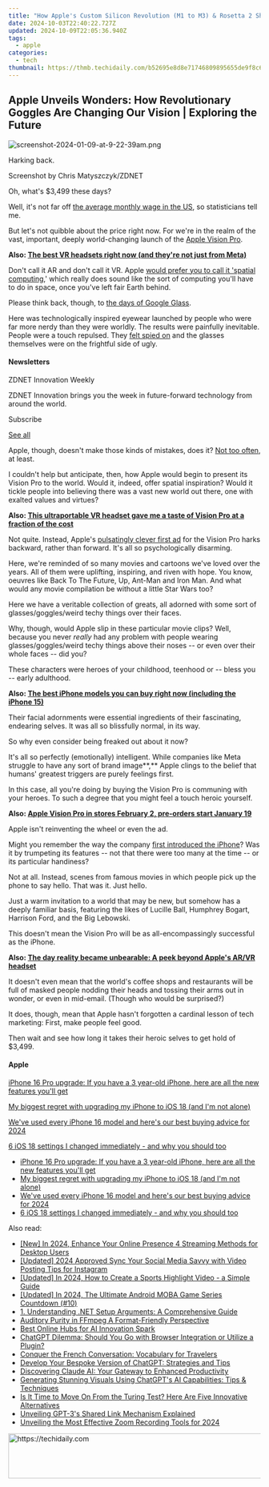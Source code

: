 ```yaml
---
title: "How Apple's Custom Silicon Revolution (M1 to M3) & Rosetta 2 Shapes the Future of PCs: A Guide for Shoppers"
date: 2024-10-03T22:40:22.727Z
updated: 2024-10-09T22:05:36.940Z
tags:
  - apple
categories:
  - tech
thumbnail: https://thmb.techidaily.com/b52695e8d8e71746809895655de9f8c6acd7b0659cd0b84f4316b6b432fb112c.jpg
---
```


## Apple Unveils Wonders: How Revolutionary Goggles Are Changing Our Vision | Exploring the Future

![screenshot-2024-01-09-at-9-22-39am.png](https://www.zdnet.com/a/img/resize/9c0ccd96f9cf5e539d7c5eb06e20c4b372837f0e/2024/01/09/4db089b0-7006-4436-81a2-517394aa3bd7/screenshot-2024-01-09-at-9-22-39am.png?auto=webp&width=1280)

Harking back.

Screenshot by Chris Matyszczyk/ZDNET

Oh, what's $3,499 these days?

Well, it's not far off [the average monthly wage in the US](https://www.ceicdata.com/en/indicator/united-states/monthly-earnings), so statisticians tell me. 

But let's not quibble about the price right now. For we're in the realm of the vast, important, deeply world-changing launch of the [Apple Vision Pro](https://www.zdnet.com/article/i-tried-apple-vision-pro-and-its-far-ahead-of-where-i-expected/).

**Also: [The best VR headsets right now (and they're not just from Meta)](https://www.zdnet.com/article/best-vr-headset/)**

Don't call it AR and don't call it VR. Apple [would prefer you to call it 'spatial computing](https://www.engadget.com/apple-tells-developers-not-to-call-their-ar-and-vr-apps-ar-or-vr-apps-085136127.html),' which really does sound like the sort of computing you'll have to do in space, once you've left fair Earth behind.

Please think back, though, to [the days of Google Glass](https://www.zdnet.com/article/the-google-glass-project-what-did-we-learn/). 

Here was technologically inspired eyewear launched by people who were far more nerdy than they were worldly. The results were painfully inevitable. People were a touch repulsed. They [felt spied on](https://www.zdnet.com/article/google-glass-fans-warned-dont-forget-about-privacy/) and the glasses themselves were on the frightful side of ugly.

#### Newsletters

ZDNET Innovation Weekly

ZDNET Innovation brings you the week in future-forward technology from around the world.

 Subscribe

[See all](https://www.zdnet.com/newsletters/)

Apple, though, doesn't make those kinds of mistakes, does it? [Not too often](https://www.zdnet.com/article/why-does-it-seem-like-apple-makes-so-many-bad-design-choices/), at least.

I couldn't help but anticipate, then, how Apple would begin to present its Vision Pro to the world. Would it, indeed, offer spatial inspiration? Would it tickle people into believing there was a vast new world out there, one with exalted values and virtues?

**Also: [This ultraportable VR headset gave me a taste of Vision Pro at a fraction of the cost](https://www.zdnet.com/article/this-ultraportable-vr-headset-gave-me-a-taste-of-vision-pro-at-a-fraction-of-the-cost/)**

Not quite. Instead, Apple's [pulsatingly clever first ad](https://www.youtube.com/watch?v=aqTIB%5Fq40bo&t=32s) for the Vision Pro harks backward, rather than forward. It's all so psychologically disarming.

Here, we're reminded of so many movies and cartoons we've loved over the years. All of them were uplifting, inspiring, and riven with hope. You know, oeuvres like Back To The Future, Up, Ant-Man and Iron Man. And what would any movie compilation be without a little Star Wars too?

Here we have a veritable collection of greats, all adorned with some sort of glasses/goggles/weird techy things over their faces.

Why, though, would Apple slip in these particular movie clips? Well, because you never _really_ had any problem with people wearing glasses/goggles/weird techy things above their noses -- or even over their whole faces -- did you?

These characters were heroes of your childhood, teenhood or -- bless you -- early adulthood.

**Also: [The best iPhone models you can buy right now (including the iPhone 15)](https://www.zdnet.com/article/best-iphone/)**

Their facial adornments were essential ingredients of their fascinating, endearing selves. It was all so blissfully normal, in its way. 

So why even consider being freaked out about it now?

It's all so perfectly (emotionally) intelligent. While companies like Meta struggle to have any sort of brand image**,** Apple clings to the belief that humans' greatest triggers are purely feelings first.

In this case, all you're doing by buying the Vision Pro is communing with your heroes. To such a degree that you might feel a touch heroic yourself.

**Also: [Apple Vision Pro in stores February 2, pre-orders start January 19](https://www.zdnet.com/article/apple-vision-pro-in-stores-february-2-pre-orders-start-january-19/)**

Apple isn't reinventing the wheel or even the ad.

Might you remember the way the company [first introduced the iPhone](https://www.youtube.com/watch?v=mmiWTKZzBLY)? Was it by trumpeting its features -- not that there were too many at the time -- or its particular handiness?

Not at all. Instead, scenes from famous movies in which people pick up the phone to say hello. That was it. Just hello.

Just a warm invitation to a world that may be new, but somehow has a deeply familiar basis, featuring the likes of Lucille Ball, Humphrey Bogart, Harrison Ford, and the Big Lebowski.

This doesn't mean the Vision Pro will be as all-encompassingly successful as the iPhone. 

**Also: [The day reality became unbearable: A peek beyond Apple's AR/VR headset](https://www.zdnet.com/article/the-day-reality-became-unbearable-a-peek-beyond-apples-vr-headset/)**

It doesn't even mean that the world's coffee shops and restaurants will be full of masked people nodding their heads and tossing their arms out in wonder, or even in mid-email. (Though who would be surprised?)

It does, though, mean that Apple hasn't forgotten a cardinal lesson of tech marketing: First, make people feel good.

Then wait and see how long it takes their heroic selves to get hold of $3,499.

#### Apple

[iPhone 16 Pro upgrade: If you have a 3 year-old iPhone, here are all the new features you'll get](https://www.zdnet.com/article/iphone-16-pro-and-pro-max-hands-on/ "iPhone 16 Pro upgrade: If you have a 3 year-old iPhone, here are all the new features you'll get")

[My biggest regret with upgrading my iPhone to iOS 18 (and I'm not alone)](https://www.zdnet.com/article/my-biggest-regret-with-upgrading-my-iphone-to-ios-18-and-im-not-alone/ "My biggest regret with upgrading my iPhone to iOS 18 (and I'm not alone)")

[We've used every iPhone 16 model and here's our best buying advice for 2024](https://www.zdnet.com/article/iphone-16-pro-max-buying-advice-2024/ "We've used every iPhone 16 model and here's our best buying advice for 2024")

[6 iOS 18 settings I changed immediately - and why you should too](https://www.zdnet.com/article/6-ios-18-settings-i-changed-immediately-and-why-you-should-too/ "6 iOS 18 settings I changed immediately - and why you should too")

* [iPhone 16 Pro upgrade: If you have a 3 year-old iPhone, here are all the new features you'll get](https://www.zdnet.com/article/iphone-16-pro-and-pro-max-hands-on/ "iPhone 16 Pro upgrade: If you have a 3 year-old iPhone, here are all the new features you'll get")
* [My biggest regret with upgrading my iPhone to iOS 18 (and I'm not alone)](https://www.zdnet.com/article/my-biggest-regret-with-upgrading-my-iphone-to-ios-18-and-im-not-alone/ "My biggest regret with upgrading my iPhone to iOS 18 (and I'm not alone)")
* [We've used every iPhone 16 model and here's our best buying advice for 2024](https://www.zdnet.com/article/iphone-16-pro-max-buying-advice-2024/ "We've used every iPhone 16 model and here's our best buying advice for 2024")
* [6 iOS 18 settings I changed immediately - and why you should too](https://www.zdnet.com/article/6-ios-18-settings-i-changed-immediately-and-why-you-should-too/ "6 iOS 18 settings I changed immediately - and why you should too")

<ins class="adsbygoogle"
     style="display:block"
     data-ad-format="autorelaxed"
     data-ad-client="ca-pub-7571918770474297"
     data-ad-slot="1223367746"></ins>

<ins class="adsbygoogle"
     style="display:block"
     data-ad-client="ca-pub-7571918770474297"
     data-ad-slot="8358498916"
     data-ad-format="auto"
     data-full-width-responsive="true"></ins>

<span class="atpl-alsoreadstyle">Also read:</span>
<div><ul>
<li><a href="https://tiktok-video-files.techidaily.com/new-in-2024-enhance-your-online-presence-4-streaming-methods-for-desktop-users/"><u>[New] In 2024, Enhance Your Online Presence 4 Streaming Methods for Desktop Users</u></a></li>
<li><a href="https://facebook-video-recording.techidaily.com/updated-2024-approved-sync-your-social-media-savvy-with-video-posting-tips-for-instagram/"><u>[Updated] 2024 Approved Sync Your Social Media Savvy with Video Posting Tips for Instagram</u></a></li>
<li><a href="https://youtube-data.techidaily.com/ed-in-2024-how-to-create-a-sports-highlight-video-a-simple-guide/"><u>[Updated] In 2024, How to Create a Sports Highlight Video - a Simple Guide</u></a></li>
<li><a href="https://screen-capture.techidaily.com/updated-in-2024-the-ultimate-android-moba-game-series-countdown-10/"><u>[Updated] In 2024, The Ultimate Android MOBA Game Series Countdown (#10)</u></a></li>
<li><a href="https://fox-useful.techidaily.com/1-understanding-net-setup-arguments-a-comprehensive-guide/"><u>1. Understanding .NET Setup Arguments: A Comprehensive Guide</u></a></li>
<li><a href="https://extra-lessons.techidaily.com/auditory-purity-in-ffmpeg-a-format-friendly-perspective/"><u>Auditory Purity in FFmpeg A Format-Friendly Perspective</u></a></li>
<li><a href="https://tech-hub.techidaily.com/best-online-hubs-for-ai-innovation-spark/"><u>Best Online Hubs for AI Innovation Spark</u></a></li>
<li><a href="https://tech-hub.techidaily.com/chatgpt-dilemma-should-you-go-with-browser-integration-or-utilize-a-plugin/"><u>ChatGPT Dilemma: Should You Go with Browser Integration or Utilize a Plugin?</u></a></li>
<li><a href="https://mondly-stories.techidaily.com/conquer-the-french-conversation-vocabulary-for-travelers/"><u>Conquer the French Conversation: Vocabulary for Travelers</u></a></li>
<li><a href="https://tech-hub.techidaily.com/develop-your-bespoke-version-of-chatgpt-strategies-and-tips/"><u>Develop Your Bespoke Version of ChatGPT: Strategies and Tips</u></a></li>
<li><a href="https://tech-hub.techidaily.com/discovering-claude-ai-your-gateway-to-enhanced-productivity/"><u>Discovering Claude AI: Your Gateway to Enhanced Productivity</u></a></li>
<li><a href="https://tech-hub.techidaily.com/generating-stunning-visuals-using-chatgpts-ai-capabilities-tips-and-techniques/"><u>Generating Stunning Visuals Using ChatGPT's AI Capabilities: Tips & Techniques</u></a></li>
<li><a href="https://tech-hub.techidaily.com/is-it-time-to-move-on-from-the-turing-test-here-are-five-innovative-alternatives/"><u>Is It Time to Move On From the Turing Test? Here Are Five Innovative Alternatives</u></a></li>
<li><a href="https://tech-hub.techidaily.com/unveiling-gpt-3s-shared-link-mechanism-explained/"><u>Unveiling GPT-3's Shared Link Mechanism Explained</u></a></li>
<li><a href="https://screen-capture.techidaily.com/unveiling-the-most-effective-zoom-recording-tools-for-2024/"><u>Unveiling the Most Effective Zoom Recording Tools for 2024</u></a></li>
</ul></div>

<!-- affiliate ads begin -->
<a href="https://unicoeye.pxf.io/c/5597632/2134249/18498" target="_top" id="2134249">
  <img src="//a.impactradius-go.com/display-ad/18498-2134249" border="0" alt="https://techidaily.com" width="728" height="90"/>
</a>
<img height="0" width="0" src="https://unicoeye.pxf.io/i/5597632/2134249/18498" style="position:absolute;visibility:hidden;" border="0" />
<!-- affiliate ads end -->


